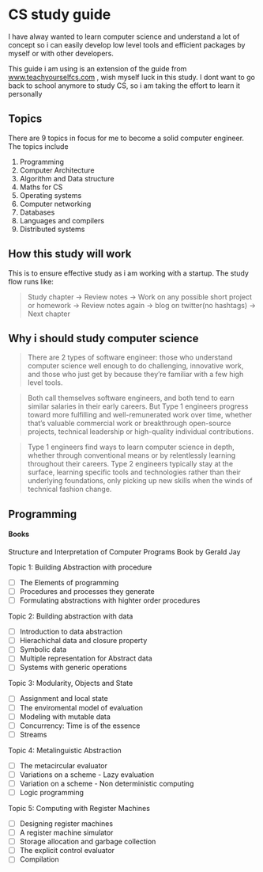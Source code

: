 # CS study guide

I have alway wanted to learn computer science and understand a lot of concept so i can easily develop low level tools and efficient packages by myself or with other developers.

This guide i am using is an extension of the guide from www.teachyourselfcs.com , wish myself luck in this study.
I dont want to go back to school anymore to study CS, so i am taking the effort to learn it personally

## Topics
There are 9 topics in focus for me to become a solid computer engineer. The topics include 

1. Programming
2. Computer Architecture
3. Algorithm and Data structure
4. Maths for CS
5. Operating systems
6. Computer networking
7. Databases
8. Languages and compilers
9. Distributed systems


## How this study will work
This is to ensure effective study as i am working with a startup. The study flow runs like:

> Study chapter -> Review notes -> Work on any possible short project or homework -> Review notes again -> blog on twitter(no hashtags) -> Next chapter



## Why i should study computer science

> There are 2 types of software engineer: those who understand computer science well enough to do challenging, innovative work, and those who just get by because they’re familiar with a few high level tools.

>Both call themselves software engineers, and both tend to earn similar salaries in their early careers. But Type 1 engineers progress toward more fulfilling and well-remunerated work over time, whether that’s valuable commercial work or breakthrough open-source projects, technical leadership or high-quality individual contributions.


> Type 1 engineers find ways to learn computer science in depth, whether through conventional means or by relentlessly learning throughout their careers. Type 2 engineers typically stay at the surface, learning specific tools and technologies rather than their underlying foundations, only picking up new skills when the winds of technical fashion change.



## Programming

#### Books

Structure and Interpretation of Computer Programs Book by Gerald Jay

Topic 1: Building Abstraction with procedure

- [ ] The Elements of programming
- [ ] Procedures and processes they generate
- [ ] Formulating abstractions with highter order procedures

Topic 2: Building abstraction with data

- [ ] Introduction to data abstraction
- [ ] Hierachichal data and closure property
- [ ] Symbolic data
- [ ] Multiple representation for Abstract data
- [ ] Systems with generic operations

Topic 3: Modularity, Objects and State

- [ ] Assignment and local state
- [ ] The enviromental model of evaluation
- [ ] Modeling with mutable data
- [ ] Concurrency: Time is of the essence
- [ ] Streams

Topic 4: Metalinguistic Abstraction
- [ ] The metacircular evaluator
- [ ] Variations on a scheme - Lazy evaluation
- [ ] Variation on a scheme - Non deterministic computing
- [ ] Logic programming

Topic 5: Computing with Register Machines
- [ ] Designing register machines
- [ ] A register machine simulator
- [ ] Storage allocation and garbage collection
- [ ] The explicit control evaluator
- [ ] Compilation
